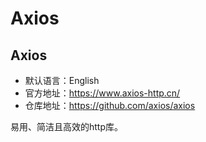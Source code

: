 # Axios

## Axios

- 默认语言：English
- 官方地址：https://www.axios-http.cn/
- 仓库地址：https://github.com/axios/axios

易用、简洁且高效的http库。
